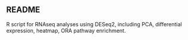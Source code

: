 ## README

R script for RNAseq analyses using DESeq2, including PCA, differential expression, heatmap, ORA pathway enrichment. 